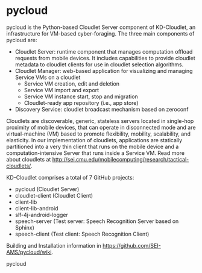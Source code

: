 # pycloud
pycloud is the Python-based Cloudlet Server component of KD-Cloudlet, an infrastructure for VM-based cyber-foraging. The three main components of pycloud are:
* Cloudlet Server: runtime component that manages computation offload requests from mobile devices. It includes capabilities to provide cloudlet metadata to cloudlet clients for use in cloudlet selection algorithms.
* Cloudlet Manager: web-based application for visualizing and managing Service VMs on a cloudlet
    * Service VM creation, edit and deletion
    * Service VM import and export
    * Service VM instance start, stop and migration
    * Cloudlet-ready app repository (i.e., app store)
* Discovery Service: cloudlet broadcast mechanism based on zeroconf

Cloudlets are discoverable, generic, stateless servers located in single-hop proximity of mobile devices, that can operate in disconnected mode and are virtual-machine (VM) based to promote flexibility, mobility, scalability, and elasticity. In our implementation of cloudlets, applications are statically partitioned into a very thin client that runs on the mobile device and a computation-intensive Server that runs inside a Service VM. Read more about cloudlets at http://sei.cmu.edu/mobilecomputing/research/tactical-cloudlets/.

KD-Cloudlet comprises a total of 7 GitHub projects:

* pycloud (Cloudlet Server)
* cloudlet-client (Cloudlet Client)
* client-lib
* client-lib-android
* slf-4j-android-logger
* speech-server (Test server: Speech Recognition Server based on Sphinx)
* speech-client (Test client: Speech Recognition Client)

Building and Installation information in https://github.com/SEI-AMS/pycloud/wiki. 

pycloud
